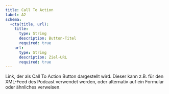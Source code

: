 ```yaml
---
title: Call To Action
label: A2
schema:
  +cta(title, url):
    title:
      type: String
      description: Button-Titel
      required: true
    url:
      type: String
      description: Ziel-URL
      required: true
---
```

Link, der als Call To Action Button dargestellt wird. Dieser kann z.B. für den XML-Feed des Podcast verwendet werden, oder alternativ auf ein Formular oder ähnliches verweisen.
